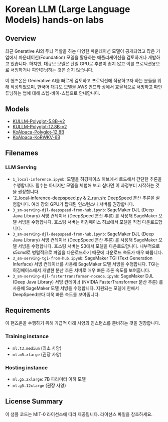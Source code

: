 # Korean LLM (Large Language Models) hands-on labs

## Overview

최근 Gnerative AI의 두뇌 역할을 하는 다양한 파운데이션 모델이 공개되었고 많은 기업에서 파운데이션(Foundation) 모델을 활용하는 애플리케이션을 검토하거나 개발하고 있습니다. 
하지만, 대규모 모델은 단일 GPU로 추론이 쉽지 않고 이를 프로덕션용으로 서빙하거나 파인튜닝하는 것은 쉽지 않습니다.

이 핸즈온은 Generative AI를 빠르게 검토하고 프로덕션에 적용하고자 하는 분들을 위해 작성되었으며, 한국어 대규모 모델을 AWS 인프라 상에서 효율적으로 서빙하고 파인튜닝하는 법에 대해 스텝-바이-스텝으로 안내합니다.

## Models

- [KULLM-Polyglot-5.8B-v2](kullm-polyglot-5.8b)
- [KULLM-Polyglot-12.8B-v2](kullm-polyglot-12.8b)
- [KoAlpaca-Polyglot-12.8B](koalpaca-polyglot-12.8b)
- [KoAlpaca-KoRWKV-6B](koalpaca-korwkv-6b)
 
## Filenames

### LLM Serving
- `1_local-inference.ipynb`: 모델을 허깅페이스 허브에서 로드해서 간단한 추론을 수행합니다. 필수는 아니지만 모델을 체험해 보고 싶다면 이 과정부터 시작하는 것을 권장합니다.
- `2_local-inference-deepspeed.py & 2_run.sh: DeepSpeed 분산 추론을 실험합니다. 여러 장의 GPU가 탑재된 인스턴스나 서버를 권장합니다.
- `3_sm-serving-djl-deepspeed-from-hub.ipynb`: SageMaker DJL (Deep Java Library) 서빙 컨테이너 (DeepSpeed 분산 추론) 를 사용해 SageMaker 모델 서빙을 수행합니다. 호스팅 서버는 허깅페이스 허브에서 모델을 직접 다운로드합니다.
- `3_sm-serving-djl-deepspeed-from-hub.ipynb`: SageMaker DJL (Deep Java Library) 서빙 컨테이너 (DeepSpeed 분산 추론) 를 사용해 SageMaker 모델 서빙을 수행합니다. 호스팅 서버는 S3에서 모델을 다운로드합니다. 내부적으로 s5cmd로 병렬적으로 파일을 다운로드하기 때문에 다운로드 속도가 매우 빠릅니다.
- `3_sm-serving-tgi-from-hub.ipynb`: SageMaker TGI (Text Generation Inferface) 서빙 컨테이너를 사용해 SageMaker 모델 서빙을 수행합니다. TGI는 허깅페이스에서 개발한 분산 추론 서버로 매우 빠른 추론 속도를 보여줍니다.
- `3_sm-serving-djl-fastertransformer-nocode.ipynb`: SageMaker DJL (Deep Java Library) 서빙 컨테이너 (NVIDIA FasterTransformer 분산 추론) 를 사용해 SageMaker 모델 서빙을 수행합니다. 지원되는 모델에 한해서 DeepSpeed보다 더욱 빠른 속도를 보여줍니다.

## Requirements

이 핸즈온을 수행하기 위해 가급적 아래 사양의 인스턴스를 준비하는 것을 권장합니다.

### Training instance
- `ml.t3.medium` (최소 사양)
- `ml.m5.xlarge` (권장 사양)

### Hosting instance
- `ml.g5.2xlarge`: 7B 파라미터 이하 모델
- `ml.g5.12xlarge` (권장 사양)

## License Summary

이 샘플 코드는 MIT-0 라이선스에 따라 제공됩니다. 라이선스 파일을 참조하세요.